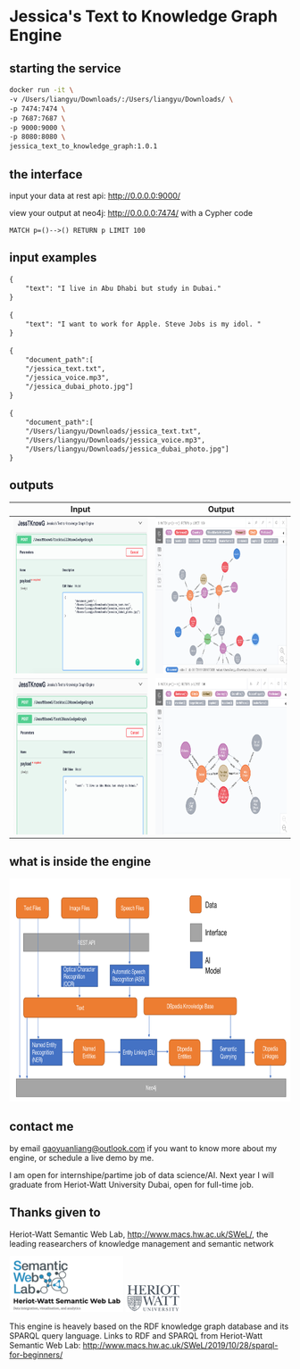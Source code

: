 # Jessica's Text to Knowledge Graph Engine

## starting the service

```bash
docker run -it \
-v /Users/liangyu/Downloads/:/Users/liangyu/Downloads/ \
-p 7474:7474 \
-p 7687:7687 \
-p 9000:9000 \
-p 8080:8080 \
jessica_text_to_knowledge_graph:1.0.1
```

## the interface

input your data at rest api: http://0.0.0.0:9000/

view your output at neo4j: http://0.0.0.0:7474/ with a Cypher code

```
MATCH p=()-->() RETURN p LIMIT 100
```

## input examples
```
{
	"text": "I live in Abu Dhabi but study in Dubai."
}

{
	"text": "I want to work for Apple. Steve Jobs is my idol. "
}

{
	"document_path":[
	"/jessica_text.txt",
	"/jessica_voice.mp3",
	"/jessica_dubai_photo.jpg"]
}

{
	"document_path":[
	"/Users/liangyu/Downloads/jessica_text.txt",
	"/Users/liangyu/Downloads/jessica_voice.mp3",
	"/Users/liangyu/Downloads/jessica_dubai_photo.jpg"]
}
```

## outputs 
<table>
  <thead>
    <tr>
      <th>Input</th>
      <th>Output</th>
    </tr>
  </thead>
  <tr>
    <td>      
      <img src="WX20201101-102711@2x.png" height="280">
    </td>
    <td>
<img src="WX20201101-102731@2x.png" height="280">
    </td>
  </tr>
  <tr>
    <td>  
<img src="WX20201101-102800@2x.png" height="280">
    </td>
    <td>
<img src="WX20201101-102829@2x.png" height="280">
    </td>
  </tr>
</table>

## what is inside the engine

<img src="WX20201101-104653@2x.png" height="400">

## contact me

by email gaoyuanliang@outlook.com if you want to know more about my engine, or schedule a live demo by me.

I am open for internshipe/partime job of data science/AI. Next year I will graduate from Heriot-Watt University Dubai, open for full-time job. 

## Thanks given to 

Heriot-Watt Semantic Web Lab, http://www.macs.hw.ac.uk/SWeL/, the leading reasearchers of knowledge management and semantic network

<img src="WX20201101-112449@2x.png" height="100"> <img src="1200px-Heriot-Watt_University_logo.svg.png" height="50">

This engine is heavely based on the RDF knowledge graph database and its SPARQL query language. Links to RDF and SPARQL from 
Heriot-Watt Semantic Web Lab: http://www.macs.hw.ac.uk/SWeL/2019/10/28/sparql-for-beginners/

